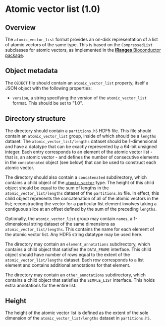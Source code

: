 

# Atomic vector list (1.0)

## Overview

The `atomic_vector_list` format provides an on-disk representation of a list of atomic vectors of the same type.
This is based on the `CompressedList` subclasses for atomic vectors, as implemented in the [**IRanges** Bioconductor package](https://bioconductor.org/packages/IRanges).

## Object metadata

The `OBJECT` file should contain an `atomic_vector_list` property, itself a JSON object with the following properties:

- `version`, a string specifying the version of the `atomic_vector_list` format.
  This should be set to "1.0".

## Directory structure

The directory should contain a `partitions.h5` HDF5 file.
This file should contain an `atomic_vector_list` group, inside of which should be a `lengths` dataset.
The `atomic_vector_list/lengths` dataset should be 1-dimensional and have a datatype that can be exactly represented by a 64-bit unsigned integer.
Each entry corresponds to an element of the atomic vector list - that is, an atomic vector -
and defines the number of consecutive elements in the `concatenated` object (see below) that can be used to construct each atomic vector.

The directory should also contain a `concatenated` subdirectory, which contains a child object of the [`atomic_vector`](../atomic_vector) type.
The height of this child object should be equal to the sum of lengths in the `atomic_vector_list/lengths` dataset of the `partitions.h5` file.
In effect, this child object represents the concatenation of all of the atomic vectors in the list;
reconstructing the vector for a particular list element involves taking a contiguous slice at an offset defined by the sum of the preceding `lengths`.

Optionally, the `atomic_vector_list` group may contain `names`, a 1-dimensional string dataset of the same dimensions as `atomic_vector_list/lengths`.
This contains the name for each element of the atomic vector list.
Any HDF5 string datatype may be used here.

The directory may contain an `element_annotations` subdirectory, which contains a child object that satisfies the `DATA_FRAME` interface.
This child object should have number of rows equal to the extent of the `atomic_vector_list/lengths` dataset.
Each row corresponds to a list element and contains additional annotations for that element.

The directory may contain an `other_annotations` subdirectory, which contains a child object that satisfies the `SIMPLE_LIST` interface.
This holds extra annotations for the entire list.

## Height

The height of the atomic vector list is defined as the extent of the sole dimension of the `atomic_vector_list/lengths` dataset in `partitions.h5`.
